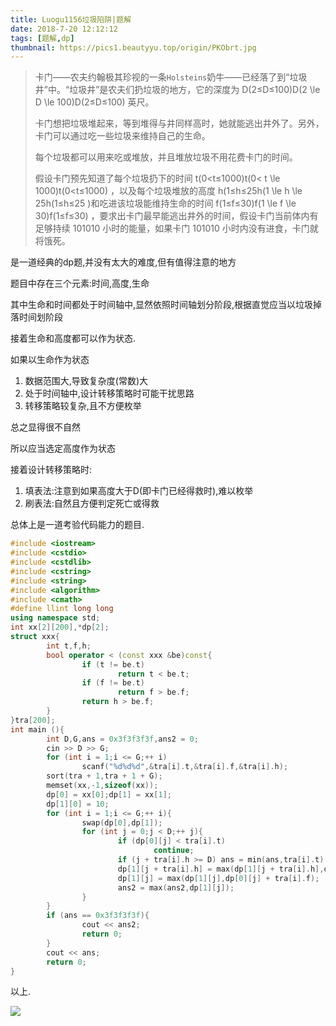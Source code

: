 ```yaml
---
title: Luogu1156垃圾陷阱|题解
date: 2018-7-20 12:12:12
tags: [题解,dp]
thumbnail: https://pics1.beautyyu.top/origin/PKObrt.jpg
---
```


> 卡门――农夫约翰极其珍视的一条`Holsteins`奶牛――已经落了到“垃圾井”中。“垃圾井”是农夫们扔垃圾的地方，它的深度为 D(2≤D≤100)D(2 \le D \le 100)D(2≤D≤100) 英尺。
>
> 卡门想把垃圾堆起来，等到堆得与井同样高时，她就能逃出井外了。另外，卡门可以通过吃一些垃圾来维持自己的生命。
>
> 每个垃圾都可以用来吃或堆放，并且堆放垃圾不用花费卡门的时间。
>
> 假设卡门预先知道了每个垃圾扔下的时间 t(0<t≤1000)t(0< t \le 1000)t(0<t≤1000) ，以及每个垃圾堆放的高度 h(1≤h≤25h(1 \le h \le 25h(1≤h≤25 )和吃进该垃圾能维持生命的时间 f(1≤f≤30)f(1 \le f \le 30)f(1≤f≤30) ，要求出卡门最早能逃出井外的时间，假设卡门当前体内有足够持续 101010 小时的能量，如果卡门 101010 小时内没有进食，卡门就将饿死。

是一道经典的dp题,并没有太大的难度,但有值得注意的地方

题目中存在三个元素:时间,高度,生命

其中生命和时间都处于时间轴中,显然依照时间轴划分阶段,根据直觉应当以垃圾掉落时间划阶段

接着生命和高度都可以作为状态.

如果以生命作为状态

1. 数据范围大,导致复杂度(常数)大
2. 处于时间轴中,设计转移策略时可能干扰思路
3. 转移策略较复杂,且不方便枚举

总之显得很不自然

所以应当选定高度作为状态

接着设计转移策略时:

1. 填表法:注意到如果高度大于D(即卡门已经得救时),难以枚举
2. 刷表法:自然且方便判定死亡或得救

总体上是一道考验代码能力的题目.

```c++
#include <iostream>
#include <cstdio>
#include <cstdlib>
#include <cstring>
#include <string>
#include <algorithm>
#include <cmath>
#define llint long long
using namespace std;
int xx[2][200],*dp[2];
struct xxx{
        int t,f,h;
        bool operator < (const xxx &be)const{
                if (t != be.t)
                        return t < be.t;
                if (f != be.t)
                        return f > be.f;
                return h > be.f;
        }
}tra[200];
int main (){
        int D,G,ans = 0x3f3f3f3f,ans2 = 0;
        cin >> D >> G;
        for (int i = 1;i <= G;++ i)
                scanf("%d%d%d",&tra[i].t,&tra[i].f,&tra[i].h);
        sort(tra + 1,tra + 1 + G);
        memset(xx,-1,sizeof(xx));
        dp[0] = xx[0];dp[1] = xx[1];
        dp[1][0] = 10;
        for (int i = 1;i <= G;++ i){
                swap(dp[0],dp[1]);
                for (int j = 0;j < D;++ j){
                        if (dp[0][j] < tra[i].t)
                                continue;
                        if (j + tra[i].h >= D) ans = min(ans,tra[i].t);
                        dp[1][j + tra[i].h] = max(dp[1][j + tra[i].h],dp[0][j]);
                        dp[1][j] = max(dp[1][j],dp[0][j] + tra[i].f);
                        ans2 = max(ans2,dp[1][j]);
                }
        }
        if (ans == 0x3f3f3f3f){
                cout << ans2;
                return 0;
        }
        cout << ans;
        return 0;
}

```

以上.

![](https://pics1.beautyyu.top/origin/PKObrt.jpg)
